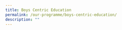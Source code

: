 ```yaml
---
title: Boys Centric Education
permalink: /our-programme/boys-centric-education/
description: ""
---
```

